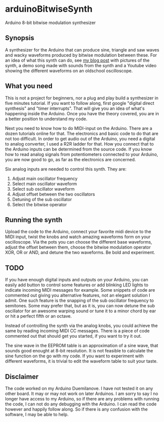 # arduinoBitwiseSynth
Arduino 8-bit bitwise modulation synthesizer
## Synopsis
A synthesizer for the Arduino that can produce sine, triangle and saw waves and wacky waveforms produced by bitwise modulation between these. For an idea of what this synth can do, see [my blog post](http://kristitty.net/blog/arduino-8-bit-bitwise-modulation-synthesizer/) with pictures of the synth, a demo song made with sounds from the synth and a Youtube video showing the different waveforms on an oldschool oscilloscope.

## What you need
This is not a project for beginners, nor a plug and play build a synthesizer in five minutes tutorial. If you want to follow along, first google "digital direct synthesis" and "timer interrupts". That will give you an idea of what's happening inside the Arduino. Once you have the theory covered, you are in a better position to understand my code. 

Next you need to know how to do MIDI-input on the Arduino. There are a dozen tutorials online for that. The electronics and basic code to do that are not too difficult. In order to get audio out of the Arduino, you need a digital to analog converter, I used a R2R ladder for that. How you connect that to the Arduino inputs can be determined from the source code. If you know how to read analog signals from potentiometers connected to your Arduino, you are now good to go, as far as the electronics are concerned.

Six analog inputs are needed to control this synth. They are:
<ol>
  <li>Adjust main oscillator frequency</li>
  <li>Select main oscillator waveform</li>
  <li>Select sub oscillator waveform</li>
  <li>Adjust offset between the two oscillators</li>
  <li>Detuning of the sub oscillator</li>
  <li>Select the bitwise operator</li>
</ol>

## Running the synth
Upload the code to the Arduino, connect your favorite midi device to the MIDI input, twist the knobs and watch amazing waveforms form on your oscilloscope. Via the pots you can choose the different base waveforms, adjust the offset between them, choose the bitwise modulation operator XOR, OR or AND, and detune the two waveforms. Be bold and experiment.

## TODO
If you have enough digital inputs and outputs on your Arduino, you can easily add button to control some features or add blinking LED lights to indicate incoming MIDI messages for example. Some snippets of code are commented out giving you alternative features, not an elegant solution I admit. One such feature is the snapping of the sub oscillator frequency to semitones. Some may prefer that, but as it is, you can now detune the sub oscillator for an awesome warping sound or tune it to a minor chord by ear or hit a perfect fifth or an octave.

Instead of controlling the synth via the analog knobs, you could achieve the same by reading incoming MIDI CC messages. There is a piece of code commented out that should get you started, if you want to try it out.

The sine wave in the EEPROM table is an approximation of a sine wave, that sounds good enought at 8-bit resolution. It is not feasible to calculate the sine function on the go with my code. If you want to experiment with different waveforms, it is trivial to edit the waveform table to suit your taste.

## Disclaimer
The code worked on my Arduino Duemilanove. I have not tested it on any other board. It may or may not work on later Arduinos. I am sorry to say I no longer have access to my Arduino, so if there are any problems with running the code, I can not do any debugging with the Arduino. I can read the code however and happily follow along. So if there is any confusion with the software, I may be able to help.

